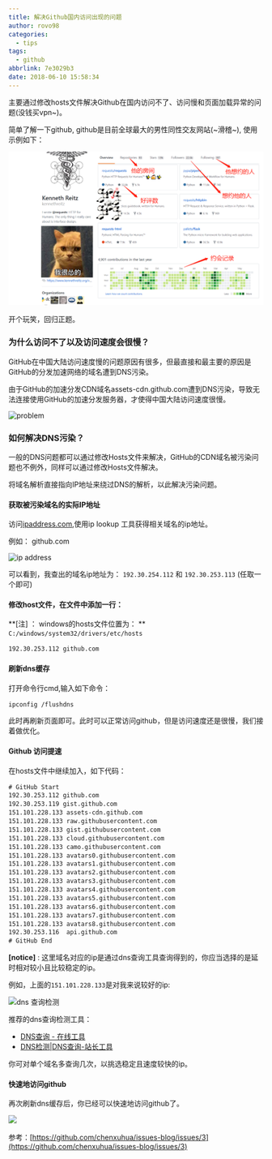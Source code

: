 ```yaml
---
title: 解决Github国内访问出现的问题
author: rovo98
categories:
  - tips
tags:
  - github
abbrlink: 7e3029b3
date: 2018-06-10 15:58:34
---
```


主要通过修改hosts文件解决Github在国内访问不了、访问慢和页面加载异常的问题(没钱买vpn~)。

简单了解一下github, github是目前全球最大的男性同性交友网站(~滑稽~), 使用示例如下：

![](/images/解决Github访问问题/communication.png)

<!-- more -->


开个玩笑，回归正题。

### 为什么访问不了以及访问速度会很慢？

GitHub在中国大陆访问速度慢的问题原因有很多，但最直接和最主要的原因是GitHub的分发加速网络的域名遭到DNS污染。

由于GitHub的加速分发CDN域名assets-cdn.github.com遭到DNS污染，导致无法连接使用GitHub的加速分发服务器，才使得中国大陆访问速度很慢。

![problem](github_problem.png)

### 如何解决DNS污染？

一般的DNS问题都可以通过修改Hosts文件来解决，GitHub的CDN域名被污染问题也不例外，同样可以通过修改Hosts文件解决。

将域名解析直接指向IP地址来绕过DNS的解析，以此解决污染问题。

#### 获取被污染域名的实际IP地址

访问[ipaddress.com](https://wwww.ipaddress.com),使用ip lookup 工具获得相关域名的ip地址。

例如： github.com

![ip address](github_ipaddress.png)

可以看到，我查出的域名ip地址为： ``192.30.254.112`` 和 ``192.30.253.113`` (任取一个即可)

#### 修改host文件，在文件中添加一行：

**[注] ： windows的hosts文件位置为： **
``C:/windows/system32/drivers/etc/hosts``

```txt
192.30.253.112 github.com
```

#### 刷新dns缓存

打开命令行cmd,输入如下命令：

```txt
ipconfig /flushdns
```

此时再刷新页面即可。此时可以正常访问github，但是访问速度还是很慢，我们接着做优化。

#### Github 访问提速

在hosts文件中继续加入，如下代码：

```txt
# GitHub Start
192.30.253.112 github.com
192.30.253.119 gist.github.com
151.101.228.133 assets-cdn.github.com
151.101.228.133 raw.githubusercontent.com
151.101.228.133 gist.githubusercontent.com
151.101.228.133 cloud.githubusercontent.com
151.101.228.133 camo.githubusercontent.com
151.101.228.133 avatars0.githubusercontent.com
151.101.228.133 avatars1.githubusercontent.com
151.101.228.133 avatars2.githubusercontent.com
151.101.228.133 avatars3.githubusercontent.com
151.101.228.133 avatars4.githubusercontent.com
151.101.228.133 avatars5.githubusercontent.com
151.101.228.133 avatars6.githubusercontent.com
151.101.228.133 avatars7.githubusercontent.com
151.101.228.133 avatars8.githubusercontent.com
192.30.253.116  api.github.com
# GitHub End
```

**[notice]** : 这里域名对应的ip是通过dns查询工具查询得到的，你应当选择的是延时相对较小且比较稳定的ip。

例如，上面的``151.101.228.133``是对我来说较好的ip:

![dns 查询检测](ping_test.png)

推荐的dns查询检测工具：

- [DNS查询 - 在线工具](https://tool.lu/dns/)
- [DNS检测|DNS查询-站长工具](http://tool.chinaz.com/dns/)

你可对单个域名多查询几次，以挑选稳定且速度较快的ip。

#### 快速地访问github

再次刷新dns缓存后，你已经可以快速地访问github了。

![](github_test.gif)


参考：[https://github.com/chenxuhua/issues-blog/issues/3](https://github.com/chenxuhua/issues-blog/issues/3)


